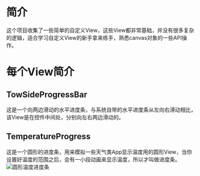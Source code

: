 # 简介
这个项目收集了一些简单的自定义View，这些View都非常基础，并没有很多复杂的逻辑，适合学习自定义View的新手拿来练手，熟悉canvas对象的一些API操作。

# 每个View简介
## TowSideProgressBar
这是一个向两边滑动的水平进度条，与系统自带的水平进度条从左向右滑动相比，该View是在控件中间处，分别向左右两边滑动的。

## TemperatureProgress
这是一个圆形的进度条，用来模拟一些天气类App显示温度用的圆形View，当你设置好温度的范围之后，会有一小段动画来显示温度，所以才叫做进度条。
![圆形温度进度条](https://raw.githubusercontent.com/JaffarOu/SimpleCustomView/master/PictureInReadMe/temperatureProgress.jpg)

